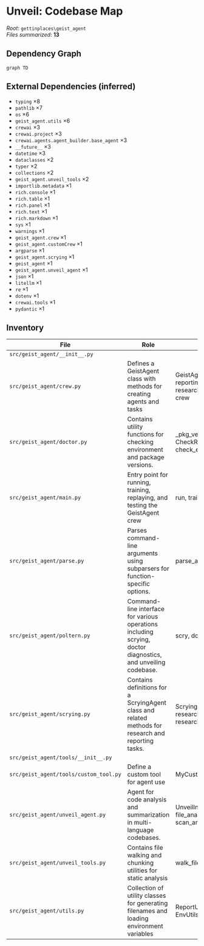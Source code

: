 # Unveil: Codebase Map

_Root_: `gettinplaces\geist_agent`  
_Files summarized_: **13**

## Dependency Graph

```mermaid
graph TD
```

## External Dependencies (inferred)

- `typing` ×8
- `pathlib` ×7
- `os` ×6
- `geist_agent.utils` ×6
- `crewai` ×3
- `crewai.project` ×3
- `crewai.agents.agent_builder.base_agent` ×3
- `__future__` ×3
- `datetime` ×3
- `dataclasses` ×2
- `typer` ×2
- `collections` ×2
- `geist_agent.unveil_tools` ×2
- `importlib.metadata` ×1
- `rich.console` ×1
- `rich.table` ×1
- `rich.panel` ×1
- `rich.text` ×1
- `rich.markdown` ×1
- `sys` ×1
- `warnings` ×1
- `geist_agent.crew` ×1
- `geist_agent.customCrew` ×1
- `argparse` ×1
- `geist_agent.scrying` ×1
- `geist_agent` ×1
- `geist_agent.unveil_agent` ×1
- `json` ×1
- `litellm` ×1
- `re` ×1
- `dotenv` ×1
- `crewai.tools` ×1
- `pydantic` ×1

## Inventory

| File | Role | Key API |
|---|---|---|
| `src/geist_agent/__init__.py` |  |  |
| `src/geist_agent/crew.py` | Defines a GeistAgent class with methods for creating agents and tasks | GeistAgent, researcher, reporting_analyst, research_task, reporting_task, crew |
| `src/geist_agent/doctor.py` | Contains utility functions for checking environment and package versions. | _pkg_version, _ok, CheckResult, check_versions, check_env, check_ollama |
| `src/geist_agent/main.py` | Entry point for running, training, replaying, and testing the GeistAgent crew | run, train, replay, test |
| `src/geist_agent/parse.py` | Parses command-line arguments using subparsers for function-specific options. | parse_args |
| `src/geist_agent/poltern.py` | Command-line interface for various operations including scrying, doctor diagnostics, and unveiling codebase. | scry, doctor, unveil_cmd |
| `src/geist_agent/scrying.py` | Contains definitions for a ScryingAgent class and related methods for research and reporting tasks. | ScryingAgent, set_topic, researcher, reporting_analyst, research_task, reporting_task |
| `src/geist_agent/tools/__init__.py` |  |  |
| `src/geist_agent/tools/custom_tool.py` | Define a custom tool for agent use | MyCustomTool |
| `src/geist_agent/unveil_agent.py` | Agent for code analysis and summarization in multi-language codebases. | UnveilInputs, UnveilCrew, file_analyst, linker, architect, scan_and_summarize |
| `src/geist_agent/unveil_tools.py` | Contains file walking and chunking utilities for static analysis | walk_files, chunk_file |
| `src/geist_agent/utils.py` | Collection of utility classes for generating filenames and loading environment variables | ReportUtils.generate_filename, EnvUtils |